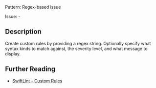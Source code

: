 Pattern: Regex-based issue

Issue: -

## Description

Create custom rules by providing a regex string. Optionally specify what syntax kinds to match against, the severity level, and what message to display.

## Further Reading

* [SwiftLint - Custom Rules](https://github.com/realm/SwiftLint/blob/master/Rules.md#custom-rules)